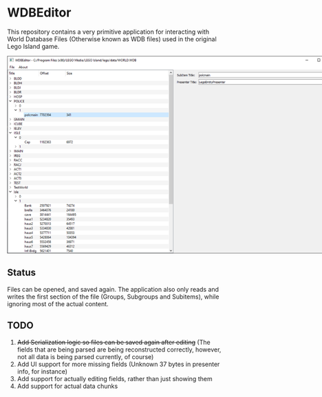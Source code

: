 # WDBEditor

This repository contains a very primitive application for interacting with World Database Files (Otherwise known as WDB files) used in the original Lego Island game.

<img src="res/img/Screenshot.png" style="max-width: 768px;" alt="A screenshot of the application."/>

## Status

Files can be opened, and saved again. The application also only reads and writes the first section of the file (Groups, Subgroups and Subitems), while ignoring most of the actual content.

## TODO
1. ~~Add Serialization logic so files can be saved again after editing~~ (The fields that are being parsed are being reconstructed correctly, however, not all data is being parsed currently, of course)
2. Add UI support for more missing fields (Unknown 37 bytes in presenter info, for instance)
3. Add support for actually editing fields, rather than just showing them
4. Add support for actual data chunks
